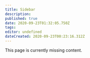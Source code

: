 ```yaml
---
title: Sidebar
description: 
published: true
date: 2020-09-23T01:32:05.750Z
tags: 
editor: undefined
dateCreated: 2020-09-23T00:23:16.312Z
---
```


This page is currently missing content.